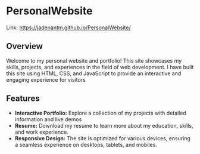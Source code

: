 # PersonalWebsite
Link: https://jadenantm.github.io/PersonalWebsite/

## Overview
Welcome to my personal website and portfolio! This site showcases my skills, projects, and experiences in the field of web development. I have built this site using HTML, CSS, and JavaScript to provide an interactive and engaging experience for visitors

## Features
- **Interactive Portfolio:** Explore a collection of my projects with detailed information and live demos
- **Resume:** Download my resume to learn more about my education, skills, and work experience.
- **Responsive Design:** The site is optimized for various devices, ensuring a seamless experience on desktops, tablets, and mobiles.

